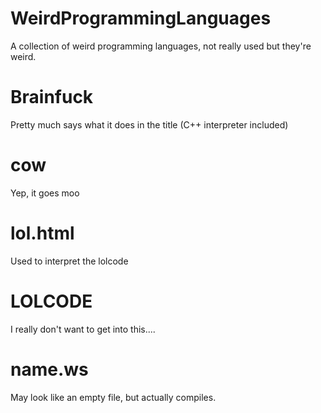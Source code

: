 # WeirdProgrammingLanguages
A collection of weird programming languages, not really used but they're weird.

# Brainfuck
Pretty much says what it does in the title (C++ interpreter included)

# cow
Yep, it goes moo

# lol.html 
Used to interpret the lolcode

# LOLCODE
I really don't want to get into this....

# name.ws
May look like an empty file, but actually compiles.
